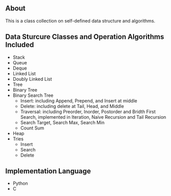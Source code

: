 ## About
This is a class collection on self-defined data structure and algorithms.

## Data Sturcure Classes and Operation Algorithms Included
- Stack
- Queue
- Deque
- Linked List
- Doubly Linked List
- Tree
- Binary Tree
- Binary Search Tree
  - Insert: including Append, Prepend, and Insert at middle
  - Delete: including delete at Tail, Head, and Middle
  - Traversal: including Preorder, Inorder, Postorder and Bridth First Search, implemented in Iteration, Naive Recursion and Tail Recursion
  - Search Target, Search Max, Search Min
  - Count Sum
- Heap
- Tries
  - Insert
  - Search
  - Delete

## Implementation Language
- Python
- C
